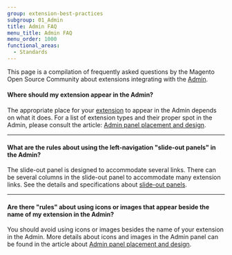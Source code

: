 ```yaml
---
group: extension-best-practices
subgroup: 01_Admin
title: Admin FAQ
menu_title: Admin FAQ
menu_order: 1000
functional_areas:
  - Standards
---
```


This page is a compilation of frequently asked questions by the Magento Open Source Community about extensions integrating with the [Admin](https://glossary.magento.com/admin).

#### Where should my extension appear in the Admin?

The appropriate place for your [extension](https://glossary.magento.com/extension) to appear in the Admin depends on what it does. For a list of extension types and their proper spot in the Admin, please consult the article: [Admin panel placement and design](placement-and-design.md).

____

#### What are the rules about using the left-navigation "slide-out panels" in the Admin?

The slide-out panel is designed to accommodate several links. There can be several columns in the slide-out panel to accommodate many extension links. See the details and specifications about [slide-out panels](https://devdocs.magento.com/guides/v2.4/pattern-library/containers/slideouts-modals-overlays/slideouts-modals-overalys.html).

____

#### Are there "rules" about using icons or images that appear beside the name of my extension in the Admin?

You should avoid using icons or images besides the name of your extension in the Admin. More details about icons and images in the Admin panel can be found in the article about [Admin panel placement and design](placement-and-design.md#icons-in-the-primary-navigation).
